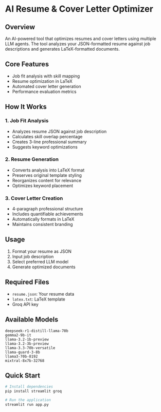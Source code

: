 # AI Resume & Cover Letter Optimizer

## Overview
An AI-powered tool that optimizes resumes and cover letters using multiple LLM agents. The tool analyzes your JSON-formatted resume against job descriptions and generates LaTeX-formatted documents.

## Core Features
- Job fit analysis with skill mapping
- Resume optimization in LaTeX
- Automated cover letter generation
- Performance evaluation metrics

## How It Works

### 1. Job Fit Analysis
- Analyzes resume JSON against job description
- Calculates skill overlap percentage
- Creates 3-line professional summary
- Suggests keyword optimizations

### 2. Resume Generation
- Converts analysis into LaTeX format
- Preserves original template styling
- Reorganizes content for relevance
- Optimizes keyword placement

### 3. Cover Letter Creation
- 4-paragraph professional structure
- Includes quantifiable achievements
- Automatically formats in LaTeX
- Maintains consistent branding

## Usage
1. Format your resume as JSON
2. Input job description
3. Select preferred LLM model
4. Generate optimized documents

## Required Files
- `resume.json`: Your resume data
- `latex.txt`: LaTeX template
- Groq API key

## Available Models
```
deepseek-r1-distill-llama-70b
gemma2-9b-it
llama-3.2-1b-preview
llama-3.2-3b-preview
llama-3.3-70b-versatile
llama-guard-3-8b
llama3-70b-8192
mixtral-8x7b-32768
```

## Quick Start
```bash
# Install dependencies
pip install streamlit groq

# Run the application
streamlit run app.py
```
